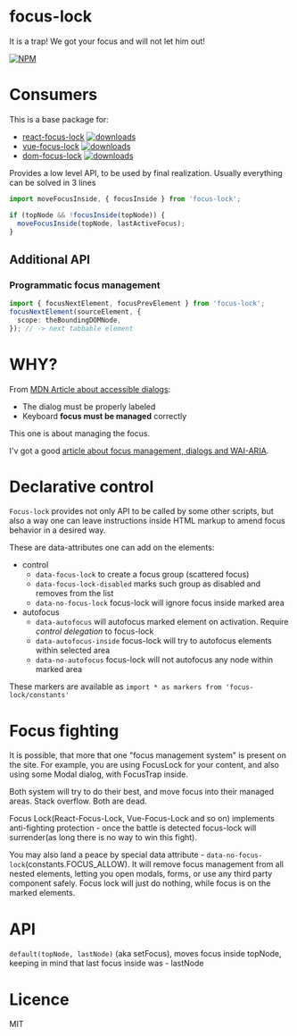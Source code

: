 # focus-lock

It is a trap! We got your focus and will not let him out!

[![NPM](https://nodei.co/npm/focus-lock.png?downloads=true&stars=true)](https://nodei.co/npm/react-focus-lock/)

# Consumers

This is a base package for:

- [react-focus-lock](https://github.com/theKashey/react-focus-lock)
  [![downloads](https://badgen.net/npm/dm/react-focus-lock)](https://www.npmtrends.com/react-focus-lock)
- [vue-focus-lock](https://github.com/theKashey/vue-focus-lock)
  [![downloads](https://badgen.net/npm/dm/vue-focus-lock)](https://www.npmtrends.com/vue-focus-lock)
- [dom-focus-lock](https://github.com/theKashey/dom-focus-lock)
  [![downloads](https://badgen.net/npm/dm/dom-focus-lock)](https://www.npmtrends.com/dom-focus-lock)

Provides a low level API, to be used by final realization.
Usually everything can be solved in 3 lines

```js
import moveFocusInside, { focusInside } from 'focus-lock';

if (topNode && !focusInside(topNode)) {
  moveFocusInside(topNode, lastActiveFocus);
}
```

## Additional API

### Programmatic focus management

```ts
import { focusNextElement, focusPrevElement } from 'focus-lock';
focusNextElement(sourceElement, {
  scope: theBoundingDOMNode,
}); // -> next tabbable element
```

# WHY?

From [MDN Article about accessible dialogs](https://developer.mozilla.org/en-US/docs/Web/Accessibility/ARIA/ARIA_Techniques/Using_the_dialog_role):

- The dialog must be properly labeled
- Keyboard **focus must be managed** correctly

This one is about managing the focus.

I'v got a good [article about focus management, dialogs and WAI-ARIA](https://medium.com/@antonkorzunov/its-a-focus-trap-699a04d66fb5).

# Declarative control

`Focus-lock` provides not only API to be called by some other scripts, but also a way one can leave instructions inside HTML markup
to amend focus behavior in a desired way.

These are data-attributes one can add on the elements:

- control
  - `data-focus-lock` to create a focus group (scattered focus)
  - `data-focus-lock-disabled` marks such group as disabled and removes from the list
  - `data-no-focus-lock` focus-lock will ignore focus inside marked area
- autofocus
  - `data-autofocus` will autofocus marked element on activation. Require _control delegation_ to focus-lock
  - `data-autofocus-inside` focus-lock will try to autofocus elements within selected area
  - `data-no-autofocus` focus-lock will not autofocus any node within marked area

These markers are available as `import * as markers from 'focus-lock/constants'`

# Focus fighting

It is possible, that more that one "focus management system" is present on the site.
For example, you are using FocusLock for your content, and also using some
Modal dialog, with FocusTrap inside.

Both system will try to do their best, and move focus into their managed areas.
Stack overflow. Both are dead.

Focus Lock(React-Focus-Lock, Vue-Focus-Lock and so on) implements anti-fighting
protection - once the battle is detected focus-lock will surrender(as long there is no way to win this fight).

You may also land a peace by special data attribute - `data-no-focus-lock`(constants.FOCUS_ALLOW). It will
remove focus management from all nested elements, letting you open modals, forms, or
use any third party component safely. Focus lock will just do nothing, while focus is on the marked elements.

# API

`default(topNode, lastNode)` (aka setFocus), moves focus inside topNode, keeping in mind that last focus inside was - lastNode

# Licence

MIT
